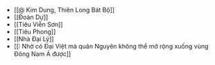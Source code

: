 - [[@ Kim Dung, Thiên Long Bát Bộ]]
- [[Đoàn Dự]]
- [[Tiêu Viễn Sơn]]
- [[Tiêu Phong]]
- [[Nhà Đại Lý]]
- [[❕ Nhờ có Đại Việt mà quân Nguyên không thể mở rộng xuống vùng Đông Nam Á được]]
